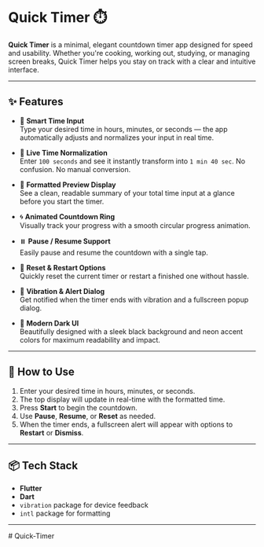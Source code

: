 # Quick Timer ⏱️

**Quick Timer** is a minimal, elegant countdown timer app designed for speed and usability. Whether you're cooking, working out, studying, or managing screen breaks, Quick Timer helps you stay on track with a clear and intuitive interface.

---

## ✨ Features

- 🔢 **Smart Time Input**  
  Type your desired time in hours, minutes, or seconds — the app automatically adjusts and normalizes your input in real time.

- 🧠 **Live Time Normalization**  
  Enter `100 seconds` and see it instantly transform into `1 min 40 sec`. No confusion. No manual conversion.

- 🧮 **Formatted Preview Display**  
  See a clean, readable summary of your total time input at a glance before you start the timer.

- 🌀 **Animated Countdown Ring**  
  Visually track your progress with a smooth circular progress animation.

- ⏸️ **Pause / Resume Support**  
  Easily pause and resume the countdown with a single tap.

- 🔁 **Reset & Restart Options**  
  Quickly reset the current timer or restart a finished one without hassle.

- 📱 **Vibration & Alert Dialog**  
  Get notified when the timer ends with vibration and a fullscreen popup dialog.

- 🎨 **Modern Dark UI**  
  Beautifully designed with a sleek black background and neon accent colors for maximum readability and impact.

---

## 🚀 How to Use

1. Enter your desired time in hours, minutes, or seconds.
2. The top display will update in real-time with the formatted time.
3. Press **Start** to begin the countdown.
4. Use **Pause**, **Resume**, or **Reset** as needed.
5. When the timer ends, a fullscreen alert will appear with options to **Restart** or **Dismiss**.

---

## 📦 Tech Stack

- **Flutter**
- **Dart**
- `vibration` package for device feedback
- `intl` package for formatting

---
#   Q u i c k - T i m e r  
 